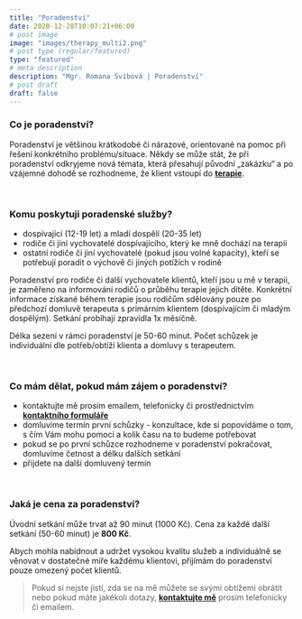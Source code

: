 ```yaml
---
title: "Poradenství"
date: 2020-12-28T10:07:21+06:00
# post image
image: "images/therapy_multi2.png"
# post type (regular/featured)
type: "featured"
# meta description
description: "Mgr. Romana Svíbová | Poradenství"
# post draft
draft: false
---
```


### Co je poradenství?
Poradenství je většinou krátkodobé či nárazové, orientované na pomoc při řešení konkrétního problému/situace. Někdy se může stát, že při poradenství odkryjeme nová témata, která přesahují původní „zakázku“ a po vzájemné dohodě se rozhodneme, že klient vstoupí do [**terapie**](/terapie).

<br>

### Komu poskytuji poradenské služby?
- dospívající (12-19 let) a mladí dospělí (20-35 let)
- rodiče či jiní vychovatelé dospívajícího, který ke mně dochází na terapii
- ostatní rodiče či jiní vychovatelé (pokud jsou volné kapacity), kteří se potřebují poradit o výchově či jiných potížích v rodině

Poradenství pro rodiče či další vychovatele klientů, kteří jsou u mě v terapii, je zaměřeno na informování rodičů o průběhu terapie jejich dítěte. Konkrétní informace získané během terapie jsou rodičům sdělovány pouze po předchozí domluvě terapeuta s primárním klientem (dospívajícím či mladým dospělým). Setkání probíhají zpravidla 1x měsíčně.

Délka sezení v rámci poradenství je 50-60 minut. Počet schůzek je individuální dle potřeb/obtíží klienta a domluvy s terapeutem.

<br>

### Co mám dělat, pokud mám zájem o poradenství?
- kontaktujte mě prosím emailem, telefonicky či prostřednictvím [**kontaktního formuláře**](/contact)
- domluvíme termín první schůzky - konzultace, kde si popovídáme o tom, s čím Vám mohu pomoci a kolik času na to budeme potřebovat
- pokud se po první schůzce rozhodneme v poradenství pokračovat, domluvíme četnost a délku dalších setkání
- přijdete na další domluvený termín

<br>

### Jaká je cena za poradenství?
Úvodní setkání může trvat až 90 minut (1000 Kč). Cena za každé další setkání (50-60 minut) je **800 Kč**. 

Abych mohla nabídnout a udržet vysokou kvalitu služeb a individuálně se věnovat v dostatečné míře každému klientovi, přijímám do poradenství pouze omezený počet klientů.

> Pokud si nejste jistí, zda se na mě můžete se svými obtížemi obrátit nebo pokud máte jakékoli dotazy, [**kontaktujte mě**](/contact) prosím telefonicky či emailem.

